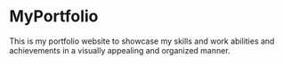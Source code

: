 # MyPortfolio
This is my portfolio website to showcase my skills and work abilities and achievements in a visually appealing and organized manner.
